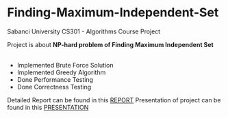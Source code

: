 # Finding-Maximum-Independent-Set
Sabanci University CS301 - Algorithms Course Project <br/>

Project is about **NP-hard problem of Finding Maximum Independent Set** <br/><br/>


* Implemented Brute Force Solution
* Implemented Greedy Algorithm
* Done Performance Testing
* Done Correctness Testing

Detailed Report can be found in this [REPORT](https://github.com/erdoganege/Finding-Maximum-Independent-Set/blob/main/CS301%20Project1%20Final%20Report%20-%20Group%2019.pdf)
Presentation of project can be found in this [PRESENTATION](https://github.com/erdoganege/Finding-Maximum-Independent-Set/blob/main/CS301%20Group19%20Presentation_final.pptx)
